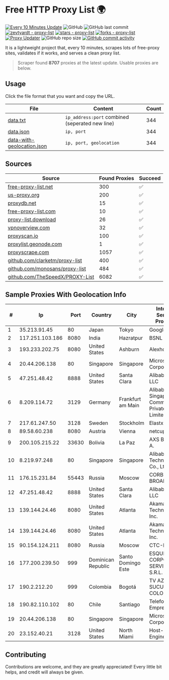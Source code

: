 
# Free HTTP Proxy List 🌍

[![Every 10 Minutes Update](https://github.com/mertguvencli/http-proxy-list/actions/workflows/main.yml/badge.svg?branch=main)](https://github.com/mertguvencli/http-proxy-list/actions/workflows/main.yml)
![GitHub](https://img.shields.io/github/license/mertguvencli/http-proxy-list)
![GitHub last commit](https://img.shields.io/github/last-commit/mertguvencli/http-proxy-list)
[![zevtyardt - proxy-list](https://img.shields.io/static/v1?label=zevtyardt&message=proxy-list&color=blue&logo=github)](https://github.com/zevtyardt/proxy-list "Go to GitHub repo")
[![stars - proxy-list](https://img.shields.io/github/stars/zevtyardt/proxy-list?style=social)](https://github.com/zevtyardt/proxy-list)
[![forks - proxy-list](https://img.shields.io/github/forks/zevtyardt/proxy-list?style=social)](https://github.com/zevtyardt/proxy-list)
[![Proxy Updater](https://github.com/zevtyardt/proxy-list/workflows/Proxy%20Updater/badge.svg)](https://github.com/zevtyardt/proxy-list/actions?query=workflow:"Proxy+Updater")
![GitHub repo size](https://img.shields.io/github/repo-size/zevtyardt/proxy-list)
[![GitHub commit activity](https://img.shields.io/github/commit-activity/m/zevtyardt/proxy-list?logo=commits)](https://github.com/zevtyardt/proxy-list/commits/main)

It is a lightweight project that, every 10 minutes, scrapes lots of free-proxy sites, validates if it works, and serves a clean proxy list.

> Scraper found **8707** proxies at the latest update. Usable proxies are below.

## Usage

Click the file format that you want and copy the URL.

|File|Content|Count|
|----|-------|-----|
|[data.txt](https://raw.githubusercontent.com/mertguvencli/http-proxy-list/main/proxy-list/data.txt)|`ip_address:port` combined (seperated new line)|344|
|[data.json](https://raw.githubusercontent.com/mertguvencli/http-proxy-list/main/proxy-list/data.json)|`ip, port`|344|
|[data-with-geolocation.json](https://raw.githubusercontent.com/mertguvencli/http-proxy-list/main/proxy-list/data-with-geolocation.json)|`ip, port, geolocation`|344|

## Sources

|Source|Found Proxies|Succeed|
|------|-------------|-------|
|[free-proxy-list.net](https://free-proxy-list.net)|300|✅|
|[us-proxy.org](https://www.us-proxy.org)|200|✅|
|[proxydb.net](http://proxydb.net)|15|✅|
|[free-proxy-list.com](https://free-proxy-list.com/?page=&port=&type%5B%5D=http&type%5B%5D=https&up_time=0&search=Search)|10|✅|
|[proxy-list.download](https://www.proxy-list.download/HTTP)|26|✅|
|[vpnoverview.com](https://vpnoverview.com/privacy/anonymous-browsing/free-proxy-servers)|32|✅|
|[proxyscan.io](https://www.proxyscan.io)|100|✅|
|[proxylist.geonode.com](https://proxylist.geonode.com/api/proxy-list?limit=300&page=1&sort_by=lastChecked&sort_type=desc&protocols=http,https)|1|✅|
|[proxyscrape.com](https://api.proxyscrape.com/v2/?request=displayproxies&protocol=http&timeout=10000&country=all&ssl=all&anonymity=all)|1057|✅|
|[github.com/clarketm/proxy-list](https://raw.githubusercontent.com/clarketm/proxy-list/master/proxy-list-raw.txt)|400|✅|
|[github.com/monosans/proxy-list](https://raw.githubusercontent.com/monosans/proxy-list/main/proxies/http.txt)|484|✅|
|[github.com/TheSpeedX/PROXY-List](https://raw.githubusercontent.com/TheSpeedX/PROXY-List/master/http.txt)|6082|✅|


## Sample Proxies With Geolocation Info

|#|Ip|Port|Country|City|Internet Service Provider|
|-|--|----|-------|----|-------------------------|
|1|35.213.91.45|80|Japan|Tokyo|Google LLC|
|2|117.251.103.186|8080|India|Hazratpur|BSNL Internet|
|3|193.233.202.75|8080|United States|Ashburn|Alexhost SRL|
|4|20.44.206.138|80|Singapore|Singapore|Microsoft Corporation|
|5|47.251.48.42|8888|United States|Santa Clara|Alibaba.com LLC|
|6|8.209.114.72|3129|Germany|Frankfurt am Main|Alibaba.com Singapore E-Commerce Private Limited|
|7|217.61.247.50|3128|Sweden|Stockholm|Elastx AB|
|8|89.58.60.238|8080|Austria|Vienna|netcup GmbH|
|9|200.105.215.22|33630|Bolivia|La Paz|AXS Bolivia S. A.|
|10|8.219.97.248|80|Singapore|Singapore|Alibaba (US) Technology Co., Ltd.|
|11|176.15.231.84|55443|Russia|Moscow|CORBINA-BROADBAND|
|12|47.251.48.42|8888|United States|Santa Clara|Alibaba.com LLC|
|13|139.144.24.46|8080|United States|Atlanta|Akamai Technologies, Inc.|
|14|139.144.24.46|8080|United States|Atlanta|Akamai Technologies, Inc.|
|15|90.154.124.211|8080|Russia|Moscow|CTC-B2B|
|16|177.200.239.50|999|Dominican Republic|Santo Domingo Este|ESQUIRE CORPORATE SERVICES, S.R.L.|
|17|190.2.212.20|999|Colombia|Bogotá|TV AZTECA SUCURSAL COLOMBIA|
|18|190.82.110.102|80|Chile|Santiago|Telefonica Empresas|
|19|20.44.206.138|80|Singapore|Singapore|Microsoft Corporation|
|20|23.152.40.21|3128|United States|North Miami|Host-Engine.com|



## Contributing

Contributions are welcome, and they are greatly appreciated! Every
little bit helps, and credit will always be given.

